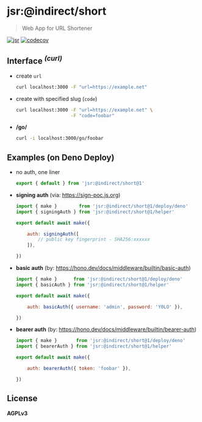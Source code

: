 # jsr:@indirect/short

> Web App for URL Shortener

[![jsr](https://jsr.io/badges/@indirect/short)](https://jsr.io/@indirect/short)
[![codecov](https://codecov.io/gh/imcotton/at-indirect-short/graph/badge.svg)](https://codecov.io/gh/imcotton/at-indirect-short)





## Interface <sup>_(curl)_</sup>

- create `url`

    ```sh
    curl localhost:3000 -F "url=https://example.net"
    ```

- create with specified slug (`code`)

    ```sh
    curl localhost:3000 -F "url=https://example.net" \
                        -F "code=foobar"
    ```

- **/go/**

    ```sh
    curl -i localhost:3000/go/foobar
    ```





## Examples (on Deno Deploy)

- no auth, one liner

    ```js
    export { default } from 'jsr:@indirect/short@1'
    ```

- **signing auth** (via: https://sign-poc.js.org)

    ```js
    import { make }        from 'jsr:@indirect/short@1/deploy/deno'
    import { signingAuth } from 'jsr:@indirect/short@1/helper'

    export default await make({

        auth: signingAuth([
            // public key fingerprint - SHA256:xxxxxx
        ]),

    })
    ```

- **basic auth** (by: https://hono.dev/docs/middleware/builtin/basic-auth)

    ```js
    import { make }      from 'jsr:@indirect/short@1/deploy/deno'
    import { basicAuth } from 'jsr:@indirect/short@1/helper'

    export default await make({

        auth: basicAuth({ username: 'admin', password: 'Y0LO' }),

    })
    ```

- **bearer auth** (by: https://hono.dev/docs/middleware/builtin/bearer-auth)

    ```js
    import { make }       from 'jsr:@indirect/short@1/deploy/deno'
    import { bearerAuth } from 'jsr:@indirect/short@1/helper'

    export default await make({

        auth: bearerAuth({ token: 'foobar' }),

    })
    ```





## License

**AGPLv3**

